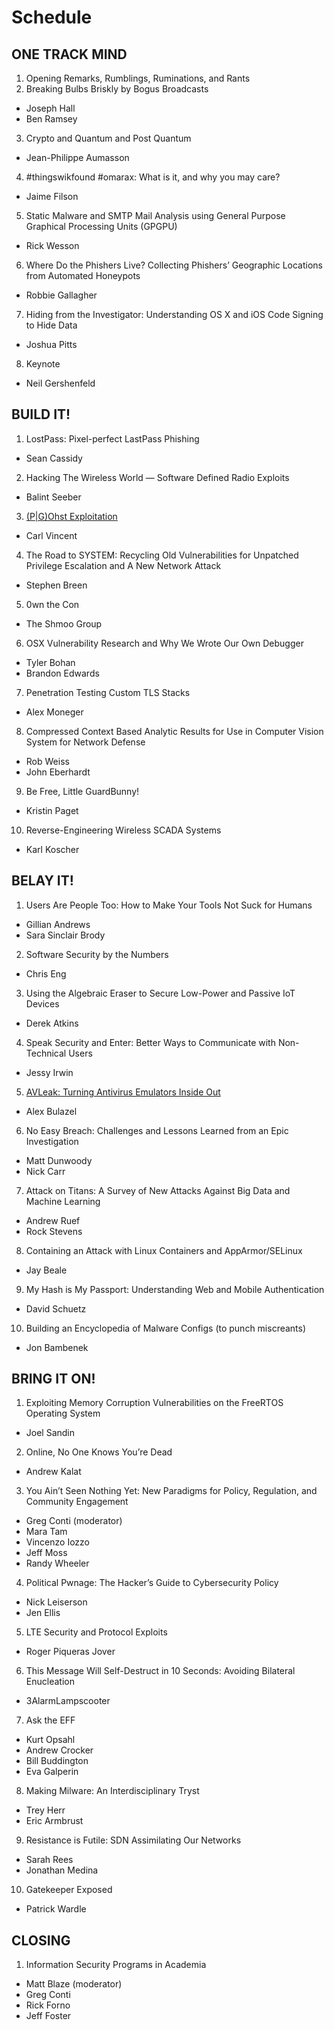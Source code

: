 # Schedule

## ONE TRACK MIND

1. Opening Remarks, Rumblings, Ruminations, and Rants
2. Breaking Bulbs Briskly by Bogus Broadcasts
  - Joseph Hall
  - Ben Ramsey
3. Crypto and Quantum and Post Quantum
  - Jean-Philippe Aumasson
4. \#thingswikfound \#omarax: What is it, and why you may care?
  - Jaime Filson
5. Static Malware and SMTP Mail Analysis using General Purpose Graphical Processing Units (GPGPU)
  - Rick Wesson
6. Where Do the Phishers Live? Collecting Phishers’ Geographic Locations from Automated Honeypots
  - Robbie Gallagher
7. Hiding from the Investigator: Understanding OS X and iOS Code Signing to Hide Data
  - Joshua Pitts
8. Keynote
  - Neil Gershenfeld


## BUILD IT!

1. LostPass: Pixel-perfect LastPass Phishing
  - Sean Cassidy
2. Hacking The Wireless World — Software Defined Radio Exploits
  - Balint Seeber
3. [(P|G)Ohst Exploitation](build/01_)
  - Carl Vincent
4. The Road to SYSTEM: Recycling Old Vulnerabilities for Unpatched Privilege Escalation and A New Network Attack
  - Stephen Breen
5. 0wn the Con
  - The Shmoo Group
6. OSX Vulnerability Research and Why We Wrote Our Own Debugger
  - Tyler Bohan
  - Brandon Edwards
7. Penetration Testing Custom TLS Stacks
  - Alex Moneger
8. Compressed Context Based Analytic Results for Use in Computer Vision System for Network Defense
  - Rob Weiss
  - John Eberhardt
9. Be Free, Little GuardBunny!
  - Kristin Paget
10. Reverse-Engineering Wireless SCADA Systems
  - Karl Koscher

## BELAY IT!

1. Users Are People Too: How to Make Your Tools Not Suck for Humans
  - Gillian Andrews
  - Sara Sinclair Brody
2. Software Security by the Numbers
  - Chris Eng
3. Using the Algebraic Eraser to Secure Low-Power and Passive IoT Devices
  - Derek Atkins
4. Speak Security and Enter: Better Ways to Communicate with Non-Technical Users
  - Jessy Irwin
5. [AVLeak: Turning Antivirus Emulators Inside Out]()
  - Alex Bulazel
6. No Easy Breach: Challenges and Lessons Learned from an Epic Investigation
  - Matt Dunwoody
  - Nick Carr
7. Attack on Titans: A Survey of New Attacks Against Big Data and Machine Learning
  - Andrew Ruef
  - Rock Stevens
8. Containing an Attack with Linux Containers and AppArmor/SELinux
  - Jay Beale
9. My Hash is My Passport: Understanding Web and Mobile Authentication
  - David Schuetz
10. Building an Encyclopedia of Malware Configs (to punch miscreants)
  - Jon Bambenek

## BRING IT ON!

1. Exploiting Memory Corruption Vulnerabilities on the FreeRTOS Operating System
  - Joel Sandin
2. Online, No One Knows You’re Dead
  - Andrew Kalat
3. You Ain’t Seen Nothing Yet: New Paradigms for Policy, Regulation, and Community Engagement
 - Greg Conti (moderator)
 - Mara Tam
 - Vincenzo Iozzo
 - Jeff Moss
 - Randy Wheeler
4. Political Pwnage: The Hacker’s Guide to Cybersecurity Policy
  - Nick Leiserson
  - Jen Ellis
5. LTE Security and Protocol Exploits
  - Roger Piqueras Jover
6. This Message Will Self-Destruct in 10 Seconds: Avoiding Bilateral Enucleation
  - 3AlarmLampscooter
7. Ask the EFF
  - Kurt Opsahl
  - Andrew Crocker
  - Bill Buddington
  - Eva Galperin
8. Making Milware: An Interdisciplinary Tryst
  - Trey Herr
  - Eric Armbrust
9. Resistance is Futile: SDN Assimilating Our Networks
  - Sarah Rees
  - Jonathan Medina
10. Gatekeeper Exposed
  - Patrick Wardle

## CLOSING

1. Information Security Programs in Academia
  - Matt Blaze (moderator)
  - Greg Conti
  - Rick Forno
  - Jeff Foster
